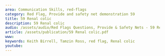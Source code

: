 ```yaml
---
area: Communication Skills, red-flags
category: Red Flag, Provide and safety net demonstration 59
title: 59 Renal colic
description: 59 Renal colic
audio: /assets/audio/Red Flags Questions, Provide & Safety Nets - 59 Renal colic - MQ.mp3
article: /assets/publication/59 Renal colic.pdf
www: 
keywords: Keith Birrell, Tamzin Ross, red flag, Renal colic
youtube: 
--- 
```

